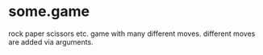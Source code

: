 # some.game
rock paper scissors etc. game with many different moves.
different moves are added via arguments.
